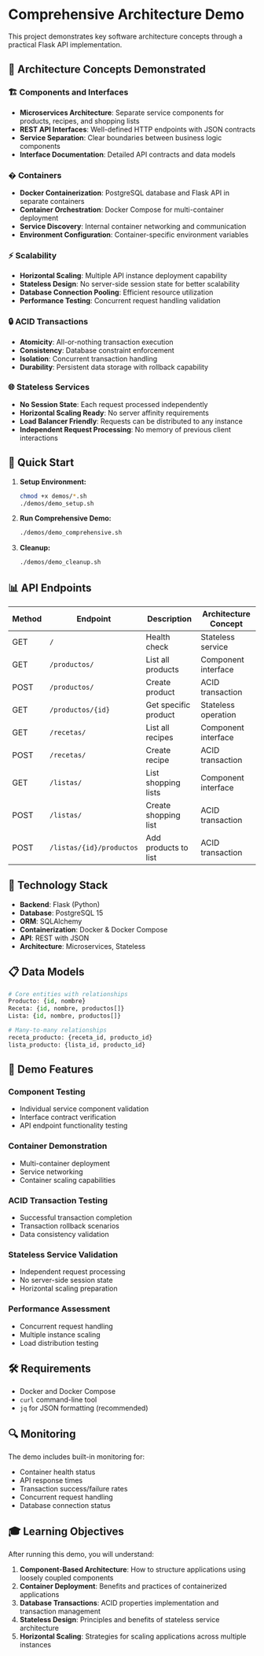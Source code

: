 # Comprehensive Architecture Demo

This project demonstrates key software architecture concepts through a practical Flask API implementation.

## 🎯 Architecture Concepts Demonstrated

### 🏗️ **Components and Interfaces**
- **Microservices Architecture**: Separate service components for products, recipes, and shopping lists
- **REST API Interfaces**: Well-defined HTTP endpoints with JSON contracts
- **Service Separation**: Clear boundaries between business logic components
- **Interface Documentation**: Detailed API contracts and data models

### � **Containers**
- **Docker Containerization**: PostgreSQL database and Flask API in separate containers
- **Container Orchestration**: Docker Compose for multi-container deployment
- **Service Discovery**: Internal container networking and communication
- **Environment Configuration**: Container-specific environment variables

### ⚡ **Scalability**
- **Horizontal Scaling**: Multiple API instance deployment capability
- **Stateless Design**: No server-side session state for better scalability
- **Database Connection Pooling**: Efficient resource utilization
- **Performance Testing**: Concurrent request handling validation

### 🔒 **ACID Transactions**
- **Atomicity**: All-or-nothing transaction execution
- **Consistency**: Database constraint enforcement
- **Isolation**: Concurrent transaction handling
- **Durability**: Persistent data storage with rollback capability

### 🌐 **Stateless Services**
- **No Session State**: Each request processed independently
- **Horizontal Scaling Ready**: No server affinity requirements
- **Load Balancer Friendly**: Requests can be distributed to any instance
- **Independent Request Processing**: No memory of previous client interactions

## 🚀 Quick Start

1. **Setup Environment:**
   ```bash
   chmod +x demos/*.sh
   ./demos/demo_setup.sh
   ```

2. **Run Comprehensive Demo:**
   ```bash
   ./demos/demo_comprehensive.sh
   ```

3. **Cleanup:**
   ```bash
   ./demos/demo_cleanup.sh
   ```

## 📊 API Endpoints

| Method | Endpoint | Description | Architecture Concept |
|--------|----------|-------------|---------------------|
| GET | `/` | Health check | Stateless service |
| GET | `/productos/` | List all products | Component interface |
| POST | `/productos/` | Create product | ACID transaction |
| GET | `/productos/{id}` | Get specific product | Stateless operation |
| GET | `/recetas/` | List all recipes | Component interface |
| POST | `/recetas/` | Create recipe | ACID transaction |
| GET | `/listas/` | List shopping lists | Component interface |
| POST | `/listas/` | Create shopping list | ACID transaction |
| POST | `/listas/{id}/productos` | Add products to list | ACID transaction |

## 🔧 Technology Stack

- **Backend**: Flask (Python)
- **Database**: PostgreSQL 15
- **ORM**: SQLAlchemy
- **Containerization**: Docker & Docker Compose
- **API**: REST with JSON
- **Architecture**: Microservices, Stateless

## 📋 Data Models

```python
# Core entities with relationships
Producto: {id, nombre}
Receta: {id, nombre, productos[]}  
Lista: {id, nombre, productos[]}

# Many-to-many relationships
receta_producto: {receta_id, producto_id}
lista_producto: {lista_id, producto_id}
```

## 🧪 Demo Features

### Component Testing
- Individual service component validation
- Interface contract verification
- API endpoint functionality testing

### Container Demonstration
- Multi-container deployment
- Service networking
- Container scaling capabilities

### ACID Transaction Testing
- Successful transaction completion
- Transaction rollback scenarios
- Data consistency validation

### Stateless Service Validation
- Independent request processing
- No server-side session state
- Horizontal scaling preparation

### Performance Assessment
- Concurrent request handling
- Multiple instance scaling
- Load distribution testing

## 🛠️ Requirements

- Docker and Docker Compose
- `curl` command-line tool
- `jq` for JSON formatting (recommended)

## 🔍 Monitoring

The demo includes built-in monitoring for:
- Container health status
- API response times
- Transaction success/failure rates
- Concurrent request handling
- Database connection status

## 🎓 Learning Objectives

After running this demo, you will understand:

1. **Component-Based Architecture**: How to structure applications using loosely coupled components
2. **Container Deployment**: Benefits and practices of containerized applications
3. **Database Transactions**: ACID properties implementation and transaction management  
4. **Stateless Design**: Principles and benefits of stateless service architecture
5. **Horizontal Scaling**: Strategies for scaling applications across multiple instances